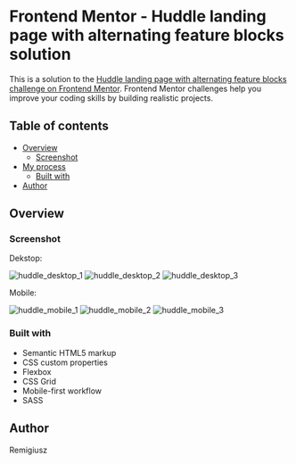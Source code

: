 # Frontend Mentor - Huddle landing page with alternating feature blocks solution

This is a solution to the [Huddle landing page with alternating feature blocks challenge on Frontend Mentor](https://www.frontendmentor.io/challenges/huddle-landing-page-with-alternating-feature-blocks-5ca5f5981e82137ec91a5100). Frontend Mentor challenges help you improve your coding skills by building realistic projects. 

## Table of contents

- [Overview](#overview)
  - [Screenshot](#screenshot)
- [My process](#my-process)
  - [Built with](#built-with)
- [Author](#author)


## Overview



### Screenshot

Dekstop:

![huddle_desktop_1](https://user-images.githubusercontent.com/65490113/113508906-ef534200-9552-11eb-8cb3-3dfabb0acbd7.png)
![huddle_desktop_2](https://user-images.githubusercontent.com/65490113/113508907-f11d0580-9552-11eb-973c-30bce85bef53.png)
![huddle_desktop_3](https://user-images.githubusercontent.com/65490113/113508908-f24e3280-9552-11eb-8d87-c108bc051625.png)


Mobile:

![huddle_mobile_1](https://user-images.githubusercontent.com/65490113/113508911-f5492300-9552-11eb-89ca-9728392959bb.png)
![huddle_mobile_2](https://user-images.githubusercontent.com/65490113/113508912-f67a5000-9552-11eb-90c1-14748d89ff1c.png)
![huddle_mobile_3](https://user-images.githubusercontent.com/65490113/113508913-f712e680-9552-11eb-8f5c-97f3229cb8ce.png)






### Built with

- Semantic HTML5 markup
- CSS custom properties
- Flexbox
- CSS Grid
- Mobile-first workflow
- SASS



## Author

Remigiusz
